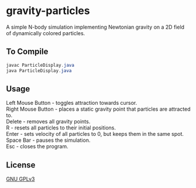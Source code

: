 # gravity-particles
A simple N-body simulation implementing Newtonian gravity on a 2D field of dynamically colored particles.

## To Compile
```java
javac ParticleDisplay.java
java ParticleDisplay.java
```

## Usage
Left Mouse Button - toggles attraction towards cursor.  
Right Mouse Button - places a static gravity point that particles are attracted to.  
Delete - removes all gravity points.  
R - resets all particles to their initial positions.  
Enter - sets velocity of all particles to 0, but keeps them in the same spot.  
Space Bar - pauses the simulation.  
Esc - closes the program.  

## License
[GNU GPLv3](https://choosealicense.com/licenses/gpl-3.0/)
